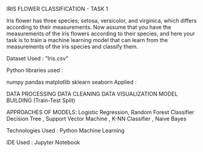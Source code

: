 IRIS FLOWER CLASSIFICATION - TASK 1

Iris flower has three species; setosa, versicolor, and virginica, which differs according to their measurements. Now assume that you have the measurements of the iris flowers according to their species, and here your task is to train a machine learning model that can learn from the measurements of the iris species and classify them.

Dataset Used : "Iris.csv"

Python libraries used :

numpy
pandas
matplotlib
sklearn
seaborn
Applied :

DATA PROCESSING
DATA CLEANING
DATA VISUALIZATION
MODEL BUILDING (Train-Test Split)

APPROACHES OF MODELS:
Logistic Regression,
Random Forest Classifier
Decision Tree ,
Support Vector Machine ,
K-NN Classifier ,
Naive Bayes

Technologies Used : Python
Machine Learning

IDE Used : Jupyter Notebook


